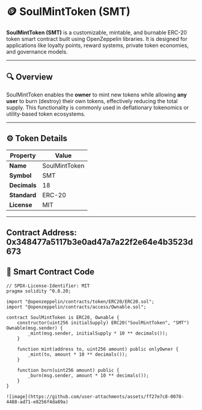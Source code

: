 # 🪙 SoulMintToken (SMT)

**SoulMintToken (SMT)** is a customizable, mintable, and burnable ERC-20 token smart contract built using OpenZeppelin libraries. It is designed for applications like loyalty points, reward systems, private token economies, and governance models.

---

## 🔍 Overview

SoulMintToken enables the **owner** to mint new tokens while allowing **any user** to burn (destroy) their own tokens, effectively reducing the total supply. This functionality is commonly used in deflationary tokenomics or utility-based token ecosystems.

---

## ⚙️ Token Details

| Property        | Value            |
|----------------|------------------|
| **Name**       | SoulMintToken    |
| **Symbol**     | SMT              |
| **Decimals**   | 18               |
| **Standard**   | ERC-20           |
| **License**    | MIT              |

---

## Contract Address:	0x348477a5117b3e0ad47a7a22f2e64e4b3523d673

## 📄 Smart Contract Code

```solidity
// SPDX-License-Identifier: MIT
pragma solidity ^0.8.20;

import "@openzeppelin/contracts/token/ERC20/ERC20.sol";
import "@openzeppelin/contracts/access/Ownable.sol";

contract SoulMintToken is ERC20, Ownable {
    constructor(uint256 initialSupply) ERC20("SoulMintToken", "SMT") Ownable(msg.sender) {
        _mint(msg.sender, initialSupply * 10 ** decimals());
    }

    function mint(address to, uint256 amount) public onlyOwner {
        _mint(to, amount * 10 ** decimals());
    }

    function burn(uint256 amount) public {
        _burn(msg.sender, amount * 10 ** decimals());
    }
}

![image](https://github.com/user-attachments/assets/ff27e7c8-0078-4488-ad71-e8256f4da89a)
